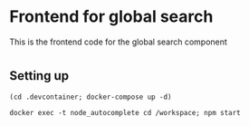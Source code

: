 # Frontend for global search

This is the frontend code for the global search component

#

## Setting up

```
(cd .devcontainer; docker-compose up -d)

docker exec -t node_autocomplete cd /workspace; npm start

```